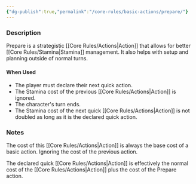 ```yaml
---
{"dg-publish":true,"permalink":"/core-rules/basic-actions/prepare/"}
---
```


### Description
Prepare is a strategistic [[Core Rules/Actions\|Action]] that allows for better [[Core Rules/Stamina\|Stamina]] management. It also helps with setup and planning outside of normal turns.

#### When Used
- The player must declare their next quick action.
- The Stamina cost of the previous [[Core Rules/Actions\|Action]] is ignored.
- The character's turn ends.
- The Stamina cost of the next quick [[Core Rules/Actions\|Action]] is not doubled as long as it is the declared quick action.

### Notes
The cost of this [[Core Rules/Actions\|Action]] is always the base cost of a basic action. Ignoring the cost of the previous action.

The declared quick [[Core Rules/Actions\|Action]] is effectively the normal cost of the [[Core Rules/Actions\|Action]] plus the cost of the Prepare action.

